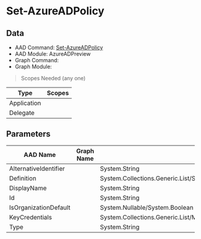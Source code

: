 # Set-AzureADPolicy

## Data

+ AAD Command: [Set-AzureADPolicy](https://docs.microsoft.com/en-us/powershell/module/AzureAD/Set-AzureADPolicy?view=azureadps-2.0-preview)
+ AAD Module: AzureADPreview
+ Graph Command: 
+ Graph Module: 

> Scopes Needed (any one)

|Type|Scopes|
|---|---|
|Application||
|Delegate||

## Parameters

|AAD Name|Graph Name|AAD Type|Graph Type|Infos|
|---|---|---|---|---|
|AlternativeIdentifier||System.String|||
|Definition||System.Collections.Generic.List/System.String|||
|DisplayName||System.String|||
|Id||System.String|||
|IsOrganizationDefault||System.Nullable/System.Boolean|||
|KeyCredentials||System.Collections.Generic.List/Microsoft.Open.MSGraph.Model.KeyCredential|||
|Type||System.String|||

